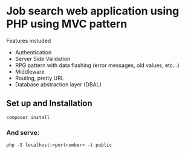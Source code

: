 # Job search web application using PHP using MVC pattern

Features included
- Authentication
- Server Side Validation
- RPG pattern with data flashing (error messages, old values, etc...)
- Middleware
- Routing, pretty URL
- Database abstraction layer (DBAL)

## Set up and Installation

 ```
 composer install
 ```

### And serve:
```
php -S localhost:<portnumber> -t public
```


